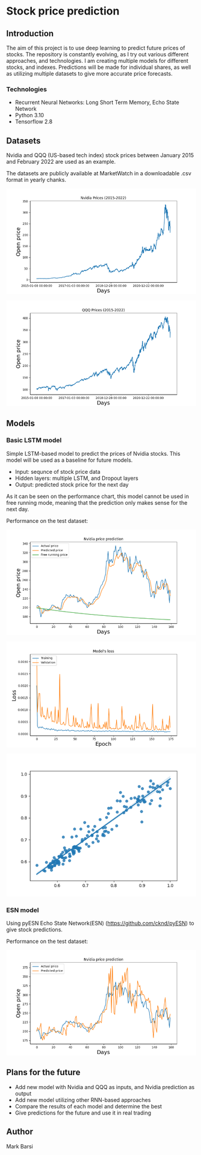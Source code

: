 # Stock price prediction

## Introduction

The aim of this project is to use deep learning to predict future prices of stocks. The repository is constantly evolving, as I try out various different approaches, and technologies. I am creating multiple models for different stocks, and indexes. Predictions will be made for individual shares, as well as utilizing multiple datasets to give more accurate price forecasts.

### Technologies

- Recurrent Neural Networks: Long Short Term Memory, Echo State Network
- Python 3.10
- Tensorflow 2.8

## Datasets

Nvidia and QQQ (US-based tech index) stock prices between January 2015 and February 2022 are used as an example.

The datasets are publicly available at MarketWatch in a downloadable .csv format in yearly chanks. 

![Nvidia prices](https://github.com/barsimark/stock-price-predictor/blob/master/images/Nvidia-prices.png)

![QQQ prices](https://github.com/barsimark/stock-price-predictor/blob/master/images/QQQ-prices.png)

## Models

### Basic LSTM model

Simple LSTM-based model to predict the prices of Nvidia stocks. This model will be used as a baseline for future models.

- Input: sequnce of stock price data
- Hidden layers: multiple LSTM, and Dropout layers
- Output: predicted stock price for the next day

As it can be seen on the performance chart, this model cannot be used in free running mode, meaning that the prediction only makes sense for the next day.

Performance on the test dataset:

![Basic model performance](images/Basic-model-prediction.png)

![Basic model loss](images/Basic-model-loss.png)

![Basic model regression](images/Basic-model-regression-plot.png)

### ESN model

Using pyESN Echo State Network(ESN) (https://github.com/cknd/pyESN) to give stock predictions.

Performance on the test dataset:

![ESN model prediction](images/ESN-model-prediction.png)

## Plans for the future

- Add new model with Nvidia and QQQ as inputs, and Nvidia prediction as output
- Add new model utilizing other RNN-based approaches
- Compare the results of each model and determine the best
- Give predictions for the future and use it in real trading

## Author

Mark Barsi